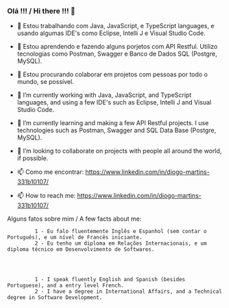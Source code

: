 ### Olá !!! / Hi there !!! 👋

- 🔭 Estou trabalhando com Java, JavaScript, e TypeScript languages, e usando algumas IDE's como Eclipse, Intelli J e Visual Studio Code.

- 🌱 Estou aprendendo e fazendo alguns porjetos com API Restful. Utilizo tecnologias como Postman, Swagger e Banco de Dados SQL (Postgre, MySQL).

- 👯 Estou procurando colaborar em projetos com pessoas por todo o mundo, se possível.




- 🔭 I’m currently working with Java, JavaScript, and TypeScript languages, and using a few IDE's such as Eclipse, Intelli J and Visual Studio Code.

- 🌱 I’m currently learning and making a few API Restful projects. I use technologies such as Postman, Swagger and SQL Data Base (Postgre, MySQL).

- 👯 I’m looking to collaborate on projects with people all around the world, if possible.


- 📫 Como me encontrar: https://www.linkedin.com/in/diogo-martins-331b10107/
 
- 📫 How to reach me: https://www.linkedin.com/in/diogo-martins-331b10107/

Alguns fatos sobre mim / A few facts about me: 
  
             1 - Eu falo fluentemente Inglês e Espanhol (sem contar o Português), e um nível de Francês iniciante.
             2 - Eu tenho um diploma em Relações Internacionais, e um diploma técnico em Desenvolvimento de Softwares.
            
  
  
  
             1 - I speak fluently English and Spanish (besides Portuguese), and a entry level French.
             2 - I have a degree in International Affairs, and a Technical degree in Software Development.
            
